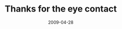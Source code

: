 ---
layout: base.njk
title : 'Thanks for the eye contact' 
view_title : 'Thanks for the eye contact' 
year : '2009' 
date : '2009-04-28' 
img_file : '/drawing/thanksfortheeyecontact.png' 
html_file : 'thanksfortheeyecontact' 
next_html : 'thatiswhatitmeanstobealive.html' 
year_order : '148' 
permalink : "title/{{html_file}}.html"
---